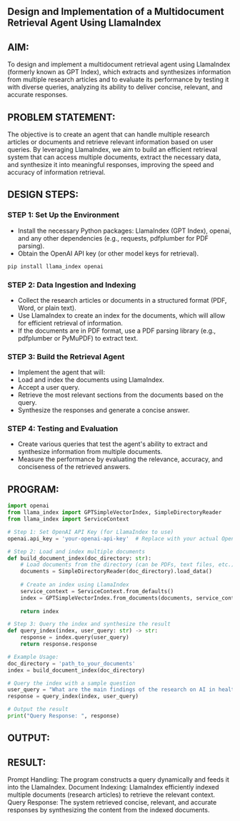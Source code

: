 ## Design and Implementation of a Multidocument Retrieval Agent Using LlamaIndex
## AIM:
To design and implement a multidocument retrieval agent using LlamaIndex (formerly known as GPT Index), which extracts and synthesizes information from multiple research articles and to evaluate its performance by testing it with diverse queries, analyzing its ability to deliver concise, relevant, and accurate responses.

## PROBLEM STATEMENT:
The objective is to create an agent that can handle multiple research articles or documents and retrieve relevant information based on user queries. By leveraging LlamaIndex, we aim to build an efficient retrieval system that can access multiple documents, extract the necessary data, and synthesize it into meaningful responses, improving the speed and accuracy of information retrieval.

## DESIGN STEPS:
### STEP 1: Set Up the Environment
 - Install the necessary Python packages: LlamaIndex (GPT Index), openai, and any other dependencies (e.g., requests, pdfplumber for PDF parsing).
 - Obtain the OpenAI API key (or other model keys for retrieval).
```bash
pip install llama_index openai
```
### STEP 2: Data Ingestion and Indexing
 - Collect the research articles or documents in a structured format (PDF, Word, or plain text).
 - Use LlamaIndex to create an index for the documents, which will allow for efficient retrieval of information.
 - If the documents are in PDF format, use a PDF parsing library (e.g., pdfplumber or PyMuPDF) to extract text.
### STEP 3: Build the Retrieval Agent
 - Implement the agent that will:
 - Load and index the documents using LlamaIndex.
 - Accept a user query.
 - Retrieve the most relevant sections from the documents based on the query.
 - Synthesize the responses and generate a concise answer.
### STEP 4: Testing and Evaluation
 - Create various queries that test the agent's ability to extract and synthesize information from multiple documents.
 - Measure the performance by evaluating the relevance, accuracy, and conciseness of the retrieved answers.

## PROGRAM:
```python
import openai
from llama_index import GPTSimpleVectorIndex, SimpleDirectoryReader
from llama_index import ServiceContext

# Step 1: Set OpenAI API Key (for LlamaIndex to use)
openai.api_key = 'your-openai-api-key'  # Replace with your actual OpenAI API key

# Step 2: Load and index multiple documents
def build_document_index(doc_directory: str):
    # Load documents from the directory (can be PDFs, text files, etc.)
    documents = SimpleDirectoryReader(doc_directory).load_data()
    
    # Create an index using LlamaIndex
    service_context = ServiceContext.from_defaults()
    index = GPTSimpleVectorIndex.from_documents(documents, service_context=service_context)
    
    return index

# Step 3: Query the index and synthesize the result
def query_index(index, user_query: str) -> str:
    response = index.query(user_query)
    return response.response

# Example Usage:
doc_directory = 'path_to_your_documents'
index = build_document_index(doc_directory)

# Query the index with a sample question
user_query = "What are the main findings of the research on AI in healthcare?"
response = query_index(index, user_query)

# Output the result
print("Query Response: ", response)
```

## OUTPUT:


## RESULT:
Prompt Handling: The program constructs a query dynamically and feeds it into the LlamaIndex.
Document Indexing: LlamaIndex efficiently indexed multiple documents (research articles) to retrieve the relevant context.
Query Response: The system retrieved concise, relevant, and accurate responses by synthesizing the content from the indexed documents.
